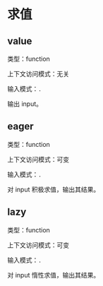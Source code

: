 # 求值

## value

类型：function

上下文访问模式：无关

输入模式：`.`

输出 input。

## eager

类型：function

上下文访问模式：可变

输入模式：`.`

对 input 积极求值，输出其结果。

## lazy

类型：function

上下文访问模式：可变

输入模式：`.`

对 input 惰性求值，输出其结果。
